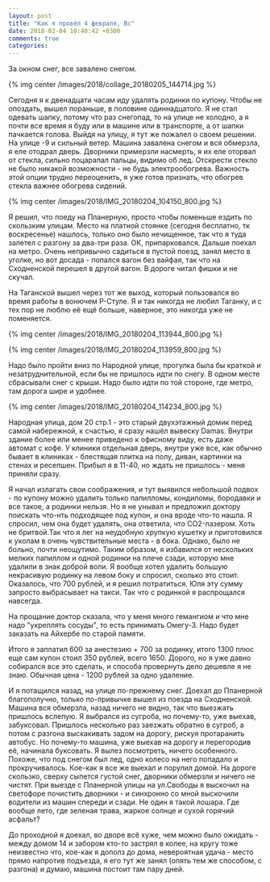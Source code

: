 ```yaml
---
layout: post
title: "Как я провёл 4 февраля, Вс"
date: 2018-02-04 10:40:42 +0300
comments: true
categories: 
---
```

За окном снег, все завалено снегом.

{% img center /images/2018/collage_20180205_144714.jpg %}

Сегодня я к двенадцати часам иду удалять родинки по купону. Чтобы не опоздать, вышел пораньше, в половине одиннадцатого. Я не стал одевать шапку, потому что раз снегопад, то на улице не холодно, а я почти все время я буду или в машине или в транспорте, а от шапки пачкается голова. Выйдя на улицу, я тут же пожалел о своем решении. На улице -9 и сильный ветер. Машина завалена снегом и вся обмерзла, я еле отодрал дверь. Дворники примерзли насмерть, я их еле оторвал от стекла, сильно поцарапал пальцы, видимо об лед. Отскрести стекло не было никакой возможности -  не будь электрообогрева. Важность этой опции трудно переоценить, я уже готов признать, что обогрев стекла важнее обогрева сидений.

{% img center /images/2018/IMG_20180204_104150_800.jpg %}

Я решил, что поеду на Планерную, просто чтобы поменьше ездить по скользким улицам. Место на платной стоянке (сегодня бесплатно, тк воскресенье) нашлось, только оно было нечищенное, так что я туда залетел с разгону за два-три раза. ОК, припарковался. Дальше поехал на метро. Очень непривычно садиться в пустой поезд, занял место в уголке, но вот досада - попался вагон без вайфая, так что на Сходненской перешел в другой вагон. В дороге читал фишки и не скучал.

На Таганской вышел через тот же выход, который пользовался во время работы в вонючем Р-Стуле. Я и так никогда не любил Таганку, и с тех пор не люблю её ещё больше, наверное, это никогда уже не поменяется.

{% img center /images/2018/IMG_20180204_113944_800.jpg %}

{% img center /images/2018/IMG_20180204_113959_800.jpg %}

Надо было пройти вниз по Народной улице, прогулка была бы краткой и незатруднительной, если бы не пришлось идти по снегу. В одном месте сбрасывали снег с крыши. Надо было идти по той стороне, где метро, там дорога шире и удобнее. 

{% img center /images/2018/IMG_20180204_114234_800.jpg %}

Народная улица, дом 20 стр.1 - это старый двухэтажный домик перед самой набережной, к счастью, я сразу нашёл вывеску Damas. Внутри здание более или менее приведено к офисному виду, есть даже автомат с кофе. У клиники отдельная дверь, внутри уже все, как обычно бывает в клиниках - блестящая плитка на полу, диван, картинки на стенах и ресепшен. Прибыл я в 11-40, но ждать не пришлось - меня приняли сразу.

Я начал излагать свои соображения, и тут выявился небольшой подвох - по купону можно удалить только папилломы, кондиломы, бородавки и все такое, а родинки нельзя. Но я не унывал и предложил доктору поискать что-нть подходящее под купон, и она вроде что-то нашла. Я спросил, чем она будет удалять, она ответила, что CO2-лазером. Хоть не бритвой.Так что я лег на неудобную хрупкую кушетку и приготовился к уколам в очень чувствительные места - в бока. Однако, было не больно, почти неощутимо. Таким образом, я избавился от нескольких мелких папиллом и одной родинки на плече  сзади, которую мне удалили в знак доброй воли. Я вообще хотел удалить большую некрасивую родинку на левом боку и спросил, сколько это стоит. Оказалось, что 700 рублей, и я решил потратиться. Юля эту сумму запросто выбрасывает на такси. Так что с родинкой я распрощался навсегда.

На прощание доктор сказала, что у меня много гемангиом и что мне надо "укреплять сосуды", то есть принимать Омегу-3. Надо будет заказать на Айхербе по старой памяти. 

Итого я заплатил 600 за анестезию + 700 за родинку, итого 1300 плюс еще сам купон стоил 350 рублей, всего 1650. Дорого, но я уже давно собирался все это сделать, и способа провернуть дело дешевле я не знаю. Обычная цена - 1200 рублей за одно удаление.

И я потащился назад, на улице по-прежнему снег. Доехал до Планерной благополучно, только по-привычке вышел из поезда на Сходненской. Машина вся обмерзла, назад ничего не видно, так что выезжать пришлось вслепую. Я выбрался из сугроба, но почему-то, уже выехав, забуксовал. Пришлось несколько раз заезжать обратно в сугроб, а потом с разгона выскакивать задом на дорогу, рискуя протаранить автобус. Но почему-то машина, уже выехав на дорогу и перегородив её, начинала буксовать. Я вылез посмотреть, ничего особенного. Похоже, что под снегом был лед, одно колесо на него попадало и прокручивалось. Кое-как я все же выехал и порулил домой. На дороге скользко, сверху сыпется густой снег, дворники обмерзли и ничего не чистят. При выезде с Планерной улицы на ул.Свободы я выскочил на светофоре почистить дворники - и синхронно со мной выскочили водители из машин спереди и сзади. Не один я такой лошара. Где вообще лето, где зеленая трава, жаркое солнце и сухой горячий асфальт?

До проходной я доехал, во дворе всё хуже, чем можно было ожидать - между домом 14 и забором кто-то застрял в колее, на кругу тоже неизвестно что, кое-как я дополз до дома, невероятная удача - место прямо напротив подъезда, я его тут же занял (опять тем же способом, с разгона) и думаю, машина постоит там пару дней. 
